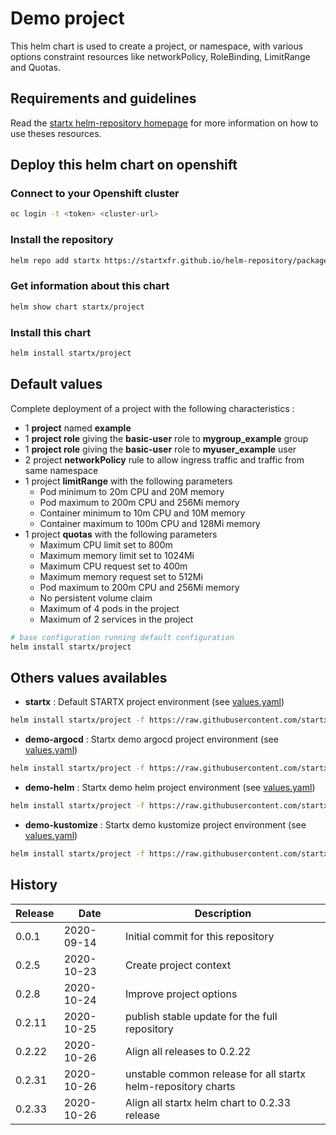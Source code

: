 # Demo project

This helm chart is used to create a project, or namespace, with various options constraint resources
like networkPolicy, RoleBinding, LimitRange and Quotas.

## Requirements and guidelines

Read the [startx helm-repository homepage](https://startxfr.github.io/helm-repository) for
more information on how to use theses resources.

## Deploy this helm chart on openshift

### Connect to your Openshift cluster

```bash
oc login -t <token> <cluster-url>
```

### Install the repository

```bash
helm repo add startx https://startxfr.github.io/helm-repository/packages/
```

### Get information about this chart

```bash
helm show chart startx/project
```

### Install this chart

```bash
helm install startx/project
```

## Default values

Complete deployment of a project with the following characteristics :

- 1 **project** named **example**
- 1 **project role** giving the **basic-user** role to **mygroup_example** group
- 1 **project role** giving the **basic-user** role to **myuser_example** user
- 2 project **networkPolicy** rule to allow ingress traffic and traffic from same namespace
- 1 project **limitRange** with the following parameters
  - Pod minimum to 20m CPU and 20M memory
  - Pod maximum to 200m CPU and 256Mi memory
  - Container minimum to 10m CPU and 10M memory
  - Container maximum to 100m CPU and 128Mi memory
- 1 project **quotas** with the following parameters
  - Maximum CPU limit set to 800m
  - Maximum memory limit set to 1024Mi
  - Maximum CPU request set to 400m
  - Maximum memory request set to 512Mi
  - Pod maximum to 200m CPU and 256Mi memory
  - No persistent volume claim
  - Maximum of 4 pods in the project
  - Maximum of 2 services in the project

```bash
# base configuration running default configuration
helm install startx/project
```

## Others values availables

- **startx** : Default STARTX project environment (see [values.yaml](https://raw.githubusercontent.com/startxfr/helm-repository/master/charts/project/values-startx.yaml))

```bash
helm install startx/project -f https://raw.githubusercontent.com/startxfr/helm-repository/master/charts/project/values-startx.yaml
```

- **demo-argocd** : Startx demo argocd project environment (see [values.yaml](https://raw.githubusercontent.com/startxfr/helm-repository/master/charts/project/values-demo-argocd.yaml))

```bash
helm install startx/project -f https://raw.githubusercontent.com/startxfr/helm-repository/master/charts/project/values-demo-argocd.yaml
```

- **demo-helm** : Startx demo helm project environment (see [values.yaml](https://raw.githubusercontent.com/startxfr/helm-repository/master/charts/project/values-demo-helm.yaml))

```bash
helm install startx/project -f https://raw.githubusercontent.com/startxfr/helm-repository/master/charts/project/values-demo-helm.yaml
```

- **demo-kustomize** : Startx demo kustomize project environment (see [values.yaml](https://raw.githubusercontent.com/startxfr/helm-repository/master/charts/project/values-demo-kustomize.yaml))

```bash
helm install startx/project -f https://raw.githubusercontent.com/startxfr/helm-repository/master/charts/project/values-demo-kustomize.yaml
```

## History

| Release | Date       | Description                                                   |
| ------- | ---------- | ------------------------------------------------------------- |
| 0.0.1   | 2020-09-14 | Initial commit for this repository                            |
| 0.2.5   | 2020-10-23 | Create project context                                        |
| 0.2.8   | 2020-10-24 | Improve project options                                       |
| 0.2.11  | 2020-10-25 | publish stable update for the full repository                 |
| 0.2.22  | 2020-10-26 | Align all releases to 0.2.22                                  |
| 0.2.31  | 2020-10-26 | unstable common release for all startx helm-repository charts |
| 0.2.33  | 2020-10-26 | Align all startx helm chart to 0.2.33 release                 |
